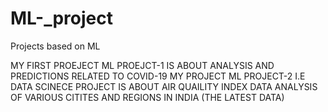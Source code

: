 # ML-_project
Projects based on ML

MY FIRST PROEJECT ML PROEJCT-1 IS ABOUT ANALYSIS AND PREDICTIONS RELATED TO COVID-19
MY PROJECT ML PROJECT-2 I.E DATA SCINECE PROJECT IS ABOUT AIR QUAILITY INDEX DATA ANALYSIS OF VARIOUS CITITES AND REGIONS IN INDIA (THE LATEST DATA)
